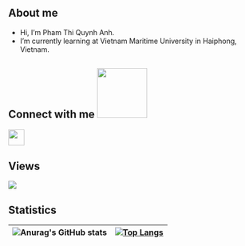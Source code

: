 

<!-- - 👋 Hi, I’m @anh0701
- 👀 I’m interested in ...
- 🌱 I’m currently learning ...
- 💞️ I’m looking to collaborate on ...
- 📫 How to reach me ... -->

<!---
anh0701/anh0701 is a ✨ special ✨ repository because its `README.md` (this file) appears on your GitHub profile.
You can click the Preview link to take a look at your changes.
--->
<h2>About me</h2>


- Hi, I’m Pham Thi Quynh Anh. 
- I’m currently learning at Vietnam Maritime University in Haiphong, Vietnam.


<h2> Connect with me <img src='https://raw.githubusercontent.com/ShahriarShafin/ShahriarShafin/main/Assets/handshake.gif' width="100px"> </h2>
<!--<a href = 'https://www.linkedin.com/in/aditya-deshmukh-561a371a8'> <img width = '32px' align= 'center' src="https://raw.githubusercontent.com/rahulbanerjee26/githubAboutMeGenerator/main/icons/linked-in-alt.svg"/></a> 
<a href = 'https://www.twitter.com/NoobCoder07'> <img width = '32px' align= 'center' src="https://raw.githubusercontent.com/rahulbanerjee26/githubAboutMeGenerator/main/icons/twitter.svg"/></a> 
<a href = 'https://medium.com/@adityadeshmukh7350'> <img width = '32px' align= 'center' src="https://raw.githubusercontent.com/rahulbanerjee26/githubAboutMeGenerator/main/icons/medium.svg"/></a> 
<a href = 'http://aditya664.me/'> <img width = '32px' align= 'center' src="https://raw.githubusercontent.com/rahulbanerjee26/githubAboutMeGenerator/main/icons/portfolio.png"/></a> -->
<a href = 'https://github.com/anh0701'> <img width = '32px' align= 'center' src="https://raw.githubusercontent.com/rahulbanerjee26/githubAboutMeGenerator/main/icons/github.svg"/></a>
  
<br>


<h2>Views</h2>

<a href="https://github.com/thanhyou00">
    <img src="https://komarev.com/ghpvc/?username=anh0701">
</a> 

<br>
<h2>Statistics</h2>

|     ![Anurag's GitHub stats](https://github-readme-stats.vercel.app/api?username=anh0701&show_icons=true&theme=default)                    |    [![Top Langs](https://github-readme-stats.vercel.app/api/top-langs/?username=anh0701&layout=compact&langs_count=6)](https://github.com/anuraghazra/github-readme-stats)               | 
| --------------------- |:--------------:| 

       
<br>
<!-- <p align="center">
    <a href="https://github.com/anh0701/github-readme-streak-stats">
        <img title="🔥 Get streak stats for your profile at git.io/streak-stats" alt="anh0701's streak" src="https://github-readme-streak-stats.herokuapp.com/?user=anh0701&theme=black-ice&hide_border=true&stroke=0000&background=060A0CD0"/>
    </a>
</p> -->

<!-- [![Top Langs](https://github-readme-stats.vercel.app/api/top-langs/?username=anh0701&hide_progress=true)](https://github.com/anuraghazra/github-readme-stats) -->


